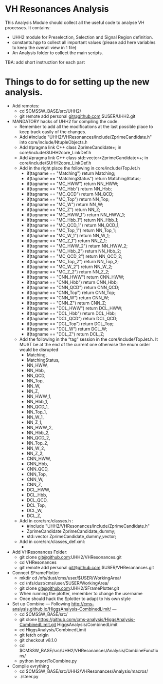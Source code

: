 # VH Resonances Analysis
This Analysis Module should collect all the useful code to analyse VH processes.
It contains:
- UHH2 module for Preselection, Selection and Signal Region definition.
- constants.hpp to collect all important values (please add here variables to keep the overall view in 1 file)
- An Analysis folder to collect the main scripts.

TBA: add short instruction for each part


# Things to do for setting up the new analysis.

- Add remotes:
    - cd $CMSSW_BASE/src/UHH2/
    - git remote add personal git@github.com:$USER/UHH2.git
- MANDATORY hacks of UHH2 for compiling the code.
    - Remember to add all the modifications at the last possible place to keep track easily of the changes.
    - Add #include "UHH2/VHResonances/include/ZprimeCandidate.h" into core/include/NtupleObjects.h
    - Add #pragma link C++ class ZprimeCandidate+; in core/include/SUHH2core_LinkDef.h
    - Add #pragma link C++ class std::vector\<ZprimeCandidate\>+; in core/include/SUHH2core_LinkDef.h
    - Add in the right place the following in core/include/TopJet.h
        - if(tagname == "Matching") return Matching;
        - if(tagname == "MatchingStatus") return MatchingStatus;
        - if(tagname == "MC_HWW") return NN_HWW;
        - if(tagname == "MC_Hbb") return NN_Hbb;
        - if(tagname == "MC_QCD") return NN_QCD;
        - if(tagname == "MC_Top") return NN_Top;
        - if(tagname == "MC_W") return NN_W;
        - if(tagname == "MC_Z") return NN_Z;
        - if(tagname == "MC_HWW_1") return NN_HWW_1;
        - if(tagname == "MC_Hbb_1") return NN_Hbb_1;
        - if(tagname == "MC_QCD_1") return NN_QCD_1;
        - if(tagname == "MC_Top_1") return NN_Top_1;
        - if(tagname == "MC_W_1") return NN_W_1;
        - if(tagname == "MC_Z_1") return NN_Z_1;
        - if(tagname == "MC_HWW_2") return NN_HWW_2;
        - if(tagname == "MC_Hbb_2") return NN_Hbb_2;
        - if(tagname == "MC_QCD_2") return NN_QCD_2;
        - if(tagname == "MC_Top_2") return NN_Top_2;
        - if(tagname == "MC_W_2") return NN_W_2;
        - if(tagname == "MC_Z_2") return NN_Z_2;
        - if(tagname == "CNN_HWW") return CNN_HWW;
        - if(tagname == "CNN_Hbb") return CNN_Hbb;
        - if(tagname == "CNN_QCD") return CNN_QCD;
        - if(tagname == "CNN_Top") return CNN_Top;
        - if(tagname == "CNN_W") return CNN_W;
        - if(tagname == "CNN_Z") return CNN_Z;
        - if(tagname == "DCL_HWW") return DCL_HWW;
        - if(tagname == "DCL_Hbb") return DCL_Hbb;
        - if(tagname == "DCL_QCD") return DCL_QCD;
        - if(tagname == "DCL_Top") return DCL_Top;
        - if(tagname == "DCL_W") return DCL_W;
        - if(tagname == "DCL_Z") return DCL_Z;
    - Add the following in the “tag” session in the core/include/TopJet.h. It MUST be at the end of the current one otherwise the enum order would be disrupted 
        - Matching,
        - MatchingStatus,
        - NN_HWW,
        - NN_Hbb,
        - NN_QCD,
        - NN_Top,
        - NN_W,
        - NN_Z,
        - NN_HWW_1,
        - NN_Hbb_1,
        - NN_QCD_1,
        - NN_Top_1,
        - NN_W_1,
        - NN_Z_1,
        - NN_HWW_2,
        - NN_Hbb_2,
        - NN_QCD_2,
        - NN_Top_2,
        - NN_W_2,
        - NN_Z_2,
        - CNN_HWW,
        - CNN_Hbb,
        - CNN_QCD,
        - CNN_Top,
        - CNN_W,
        - CNN_Z,
        - DCL_HWW,
        - DCL_Hbb,
        - DCL_QCD,
        - DCL_Top,
        - DCL_W,
        - DCL_Z,
    - Add in core/src/classes.h  :
        - #include "UHH2/VHResonances/include/ZprimeCandidate.h"
        - ZprimeCandidate ZprimeCandidate_dummy;
        - std::vector<ZprimeCandidate> ZprimeCandidate_dummy_vector;
    - Add in core/src/classes_def.xml:
        - <class name="ZprimeCandidate"/>
- Add VHResonances Folder:
    - git clone git@github.com:UHH2/VHResonances.git
    - cd VHResonances
    - git remote add personal git@github.com:$USER/VHResonances.git
- Connect SFramePlotter
    - mkdir cd /nfs/dust/cms/user/$USER/WorkingArea/
    - cd /nfs/dust/cms/user/$USER/WorkingArea/
    - git clone git@github.com:UHH2/SFramePlotter.git
    - When running the plotter, remember to change the username
    - Once should hack the Splotter to adapt to his own style
- Set up Combine — Following http://cms-analysis.github.io/HiggsAnalysis-CombinedLimit/ —
    - cd $CMSSW_BASE/src/
    - git clone https://github.com/cms-analysis/HiggsAnalysis-CombinedLimit.git HiggsAnalysis/CombinedLimit
    - cd HiggsAnalysis/CombinedLimit
    - git fetch origin
    - git checkout v8.1.0
    - cd $CMSSW_BASE/src/UHH2/VHResonances/Analysis/CombineFunctions/
    - python ImportToCombine.py
- Compile evrything
    - cd $CMSSW_BASE/src/UHH2/VHResonances/Analysis/macros/
    - ./steer.py
